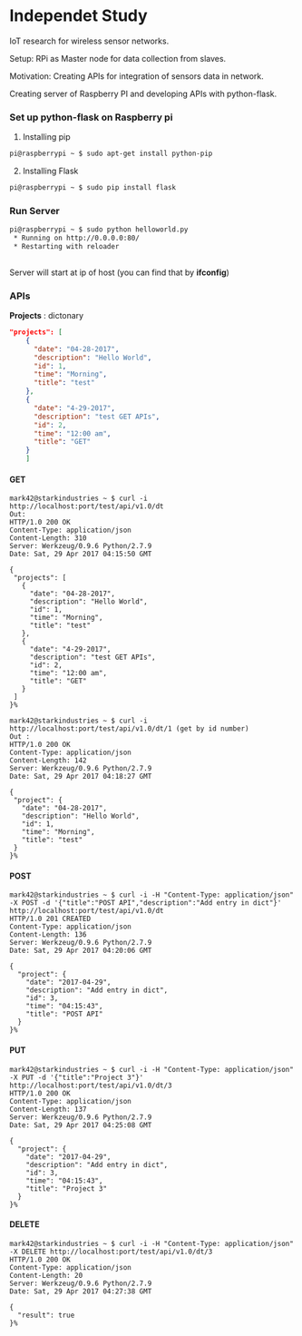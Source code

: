 # Independet Study
IoT research for wireless sensor networks. 

Setup: RPi as Master node for data collection from slaves. 

Motivation: Creating APIs for integration of sensors data in network. 

Creating server of Raspberry PI and developing APIs with python-flask. 

### Set up python-flask on Raspberry pi 
1. Installing pip
```bash
pi@raspberrypi ~ $ sudo apt-get install python-pip
```
2. Installing Flask 
```bash
pi@raspberrypi ~ $ sudo pip install flask
```

### Run Server
```bash 
pi@raspberrypi ~ $ sudo python helloworld.py
 * Running on http://0.0.0.0:80/ 
 * Restarting with reloader
 
```
Server will start at ip of host (you can find that by __ifconfig__)

### APIs

__Projects__ : dictonary 
``` json 
"projects": [
    {
      "date": "04-28-2017", 
      "description": "Hello World", 
      "id": 1, 
      "time": "Morning", 
      "title": "test"
    }, 
    {
      "date": "4-29-2017", 
      "description": "test GET APIs", 
      "id": 2, 
      "time": "12:00 am", 
      "title": "GET"
    }
    ]
```

 #### GET
 ``` curl
 mark42@starkindustries ~ $ curl -i http://localhost:port/test/api/v1.0/dt
 Out:
 HTTP/1.0 200 OK
Content-Type: application/json
Content-Length: 310
Server: Werkzeug/0.9.6 Python/2.7.9
Date: Sat, 29 Apr 2017 04:15:50 GMT

{
  "projects": [
    {
      "date": "04-28-2017", 
      "description": "Hello World", 
      "id": 1, 
      "time": "Morning", 
      "title": "test"
    }, 
    {
      "date": "4-29-2017", 
      "description": "test GET APIs", 
      "id": 2, 
      "time": "12:00 am", 
      "title": "GET"
    }
  ]
}% 

mark42@starkindustries ~ $ curl -i http://localhost:port/test/api/v1.0/dt/1 (get by id number)
Out :
HTTP/1.0 200 OK
Content-Type: application/json
Content-Length: 142
Server: Werkzeug/0.9.6 Python/2.7.9
Date: Sat, 29 Apr 2017 04:18:27 GMT

{
  "project": {
    "date": "04-28-2017", 
    "description": "Hello World", 
    "id": 1, 
    "time": "Morning", 
    "title": "test"
  }
}% 
```

#### POST
``` curl
mark42@starkindustries ~ $ curl -i -H "Content-Type: application/json" -X POST -d '{"title":"POST API","description":"Add entry in dict"}' http://localhost:port/test/api/v1.0/dt
HTTP/1.0 201 CREATED
Content-Type: application/json
Content-Length: 136
Server: Werkzeug/0.9.6 Python/2.7.9
Date: Sat, 29 Apr 2017 04:20:06 GMT

{
  "project": {
    "date": "2017-04-29", 
    "description": "Add entry in dict", 
    "id": 3, 
    "time": "04:15:43", 
    "title": "POST API"
  }
}% 
```

#### PUT
``` curl
mark42@starkindustries ~ $ curl -i -H "Content-Type: application/json" -X PUT -d '{"title":"Project 3"}' http://localhost:port/test/api/v1.0/dt/3
HTTP/1.0 200 OK
Content-Type: application/json
Content-Length: 137
Server: Werkzeug/0.9.6 Python/2.7.9
Date: Sat, 29 Apr 2017 04:25:08 GMT

{
  "project": {
    "date": "2017-04-29", 
    "description": "Add entry in dict", 
    "id": 3, 
    "time": "04:15:43", 
    "title": "Project 3"
  }
}% 
```
#### DELETE
```curl
mark42@starkindustries ~ $ curl -i -H "Content-Type: application/json" -X DELETE http://localhost:port/test/api/v1.0/dt/3
HTTP/1.0 200 OK
Content-Type: application/json
Content-Length: 20
Server: Werkzeug/0.9.6 Python/2.7.9
Date: Sat, 29 Apr 2017 04:27:38 GMT

{
  "result": true
}% 
```

